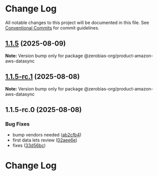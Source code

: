 # Change Log

All notable changes to this project will be documented in this file.
See [Conventional Commits](https://conventionalcommits.org) for commit guidelines.

## [1.1.5](https://github.com/zerobias-org/product/compare/@zerobias-org/product-amazon-aws-datasync@1.1.5-rc.1...@zerobias-org/product-amazon-aws-datasync@1.1.5) (2025-08-09)

**Note:** Version bump only for package @zerobias-org/product-amazon-aws-datasync





## [1.1.5-rc.1](https://github.com/zerobias-org/product/compare/@zerobias-org/product-amazon-aws-datasync@1.1.5-rc.0...@zerobias-org/product-amazon-aws-datasync@1.1.5-rc.1) (2025-08-08)

**Note:** Version bump only for package @zerobias-org/product-amazon-aws-datasync





## 1.1.5-rc.0 (2025-08-08)


### Bug Fixes

* bump vendors needed ([ab2cfb4](https://github.com/zerobias-org/product/commit/ab2cfb4a9cf2e3008e08b068f98011fec096c932))
* first data lets review ([02aee6e](https://github.com/zerobias-org/product/commit/02aee6e8c4f11675de7c63a00f4c8254a67a4dd7))
* fixes ([33d56bc](https://github.com/zerobias-org/product/commit/33d56bcaedf3fa5e3939a33c0fb57eda53539d05))





# Change Log
